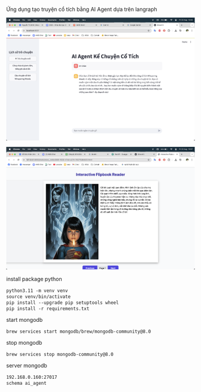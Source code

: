 Ứng dụng tạo truyện cổ tích bằng AI Agent dựa trên langraph

![Demo One](imgs/demo_one.png)

![Demo Two](imgs/demo_two.png)

install package python

```
python3.11 -m venv venv
source venv/bin/activate
pip install --upgrade pip setuptools wheel
pip install -r requirements.txt
```

start mongodb

```
brew services start mongodb/brew/mongodb-community@8.0
```

stop mongodb

```
brew services stop mongodb-community@8.0
```

server mongodb

```
192.168.0.160:27017
schema ai_agent
```
